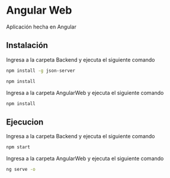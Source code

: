 # Angular Web

Aplicación hecha en Angular



## Instalación

Ingresa a la carpeta Backend y ejecuta el siguiente comando

```bash
npm install -g json-server
```

```bash
npm install  
```

Ingresa a la carpeta AngularWeb y ejecuta el siguiente comando

```bash
npm install
```

## Ejecucion

Ingresa a la carpeta Backend y ejecuta el siguiente comando

```bash
npm start
```
Ingresa a la carpeta AngularWeb y ejecuta el siguiente comando

```bash
ng serve -o
```

